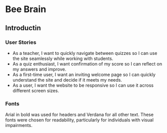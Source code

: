 # Bee Brain 

## Introductin 

### User Stories 
- As a teacher, I want to quickly navigate between quizzes so I can use the site seamlessly while working with students.
- As a quiz enthusiast, I want confirmation of my score so I can reflect on my answers and improve.
- As a first-time user, I want an inviting welcome page so I can quickly understand the site and decide if it meets my needs.
- As a user, I want the website to be responsive so I can use it across different screen sizes.

### Fonts 
Arial in bold was used for headers and Verdana for all other text. These fonts were chosen for readability, particularly for individuals with visual impairments. 

